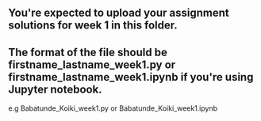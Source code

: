## You're expected to upload your assignment solutions for week 1 in this folder.
  ## The format of the file should be firstname_lastname_week1.py or firstname_lastname_week1.ipynb if you're using Jupyter notebook. <br/>
  e.g Babatunde_Koiki_week1.py or Babatunde_Koiki_week1.ipynb
